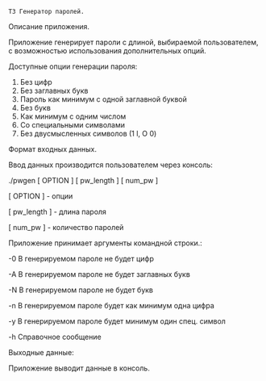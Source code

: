     ТЗ Генератор паролей.

Описание приложения.

Приложение генерирует пароли с длиной, выбираемой пользователем, с возможностью использования дополнительных опций.

Доступные опции генерации пароля:
1. Без цифр
2. Без заглавных букв
3. Пароль как минимум с одной заглавной буквой
4. Без букв
5. Как минимум с одним числом
6. Со специальными символами
7. Без двусмысленных символов (1 l, O 0)

Формат входных данных.

Ввод данных производится пользователем через консоль:

./pwgen [ OPTION ] [ pw_length ] [ num_pw ]

[ OPTION ] - опции

[ pw_length ] - длина пароля

[ num_pw ] - количество паролей

Приложение принимает аргументы командной строки.:

-0 В генерируемом пароле не будет цифр

-A В генерируемом пароле не будет заглавных букв

-N В генерируемом пароле не будет букв

-n В генерируемом пароле будет как минимум одна цифра

-y В генерируемом пароле будет минимум один спец. символ

-h Справочное сообщение

Выходные данные:

Приложение выводит данные в консоль.
